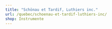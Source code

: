 ```yaml
---
title: "Schönau et Tardif, Luthiers inc."
url: /quebec/schoenau-et-tardif-luthiers-inc/
shop: Instrumente
---
```

